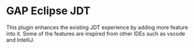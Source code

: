 # GAP Eclipse JDT
This plugin enhances the existing JDT experience by adding more feature into it. Some of the features are 
inspired from other IDEs such as vscode and IntelliJ.

